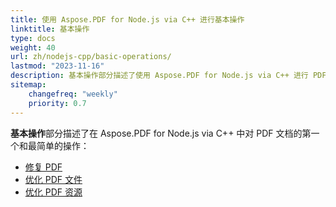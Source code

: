 ```yaml
---
title: 使用 Aspose.PDF for Node.js via C++ 进行基本操作
linktitle: 基本操作
type: docs
weight: 40
url: zh/nodejs-cpp/basic-operations/
lastmod: "2023-11-16"
description: 基本操作部分描述了使用 Aspose.PDF for Node.js via C++ 进行 PDF 文档的最简单操作的可能性。
sitemap:
    changefreq: "weekly"
    priority: 0.7
---
```


**基本操作**部分描述了在 Aspose.PDF for Node.js via C++ 中对 PDF 文档的第一个和最简单的操作：

- [修复 PDF](/pdf/nodejs-cpp/repair-pdf/)
- [优化 PDF 文件](/pdf/nodejs-cpp/optimize-pdf/)
- [优化 PDF 资源](/pdf/nodejs-cpp/optimize-pdf-resources/)